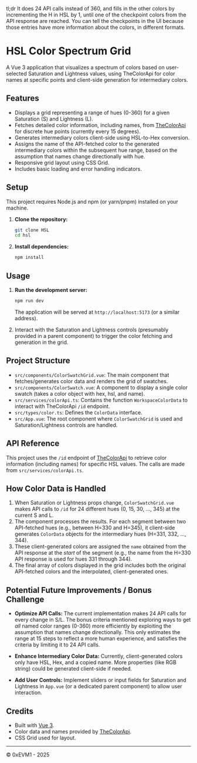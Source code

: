 tl;dr It does 24 API calls instead of 360, and fills in the other colors by incrementing the H in HSL by 1, until one of the checkpoint colors from the API response are reached. You can tell the checkpoints in the UI because those entries have more information about the colors, in different formats.

# HSL Color Spectrum Grid

A Vue 3 application that visualizes a spectrum of colors based on user-selected Saturation and Lightness values, using TheColorApi for color names at specific points and client-side generation for intermediary colors.



## Features

* Displays a grid representing a range of hues (0-360) for a given Saturation (S) and Lightness (L).
* Fetches detailed color information, including names, from [TheColorApi](https://www.thecolorapi.com/) for discrete hue points (currently every 15 degrees).
* Generates intermediary colors client-side using HSL-to-Hex conversion.
* Assigns the name of the API-fetched color to the generated intermediary colors within the subsequent hue range, based on the assumption that names change directionally with hue.
* Responsive grid layout using CSS Grid.
* Includes basic loading and error handling indicators.

## Setup

This project requires Node.js and npm (or yarn/pnpm) installed on your machine.

1.  **Clone the repository:**
    ```bash
    git clone HSL
    cd hsl
    ```

2.  **Install dependencies:**
    ```bash
    npm install
    ```

## Usage

1.  **Run the development server:**
    ```bash
    npm run dev
    ```
    The application will be served at `http://localhost:5173` (or a similar address).

2.  Interact with the Saturation and Lightness controls (presumably provided in a parent component) to trigger the color fetching and generation in the grid.

## Project Structure

* `src/components/ColorSwatchGrid.vue`: The main component that fetches/generates color data and renders the grid of swatches.
* `src/components/ColorSwatch.vue`: A component to display a single color swatch (takes a color object with hex, hsl, and name).
* `src/services/colorApi.ts`: Contains the function `WorkspaceColorData` to interact with TheColorApi `/id` endpoint.
* `src/types/color.ts`: Defines the `ColorData` interface.
* `src/App.vue`: The root component where `ColorSwatchGrid` is used and Saturation/Lightness controls are handled.

## API Reference

This project uses the `/id` endpoint of [TheColorApi](https://www.thecolorapi.com/docs#get-id) to retrieve color information (including names) for specific HSL values. The calls are made from `src/services/colorApi.ts`.

## How Color Data is Handled

1.  When Saturation or Lightness props change, `ColorSwatchGrid.vue` makes API calls to `/id` for 24 different hues (0, 15, 30, ..., 345) at the current S and L.
2.  The component processes the results. For each segment between two API-fetched hues (e.g., between H=330 and H=345), it client-side generates `ColorData` objects for the intermediary hues (H=331, 332, ..., 344).
3.  These client-generated colors are assigned the `name` obtained from the API response at the *start* of the segment (e.g., the name from the H=330 API response is used for hues 331 through 344).
4.  The final array of colors displayed in the grid includes both the original API-fetched colors and the interpolated, client-generated ones.

## Potential Future Improvements / Bonus Challenge

* **Optimize API Calls:** The current implementation makes 24 API calls for every change in S/L. The bonus criteria mentioned exploring ways to get *all* named color ranges (0-360) more efficiently by exploiting the assumption that names change directionally. This only estimates the range at 15 steps to reflect a more human experience, and satisfies the criteria by limiting it to 24 API calls.


* **Enhance Intermediary Color Data:** Currently, client-generated colors only have HSL, Hex, and a copied name. More properties (like RGB string) could be generated client-side if needed.
* **Add User Controls:** Implement sliders or input fields for Saturation and Lightness in `App.vue` (or a dedicated parent component) to allow user interaction.

## Credits

* Built with [Vue 3](https://vuejs.org/).
* Color data and names provided by [TheColorApi](https://www.thecolorapi.com/).
* CSS Grid used for layout.

---

© 0xEVM1 - 2025